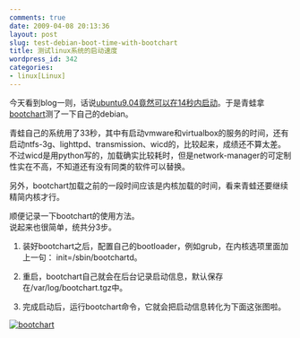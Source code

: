 ```yaml
---
comments: true
date: 2009-04-08 20:13:36
layout: post
slug: test-debian-boot-time-with-bootchart
title: 测试linux系统的启动速度
wordpress_id: 342
categories:
- linux[Linux]
---
```


今天看到blog一则，话说[ubuntu9.04竟然可以在14秒内启动](http://linuxdesktop.cn/2009/04/08/ubuntu-904-fast-boot.html)。于是青蛙拿[bootchart](http://www.bootchart.org)测了一下自己的debian。

 

青蛙自己的系统用了33秒，其中有启动vmware和virtualbox的服务的时间，还有启动ntfs-3g、lighttpd、transmission、wicd的，比较起来，成绩还不算太差。      
不过wicd是用python写的，加载确实比较耗时，但是network-manager的可定制性实在不高，不知道还有没有同类的软件可以替换。

 

另外，bootchart加载之前的一段时间应该是内核加载的时间，看来青蛙还要继续精简内核才行。

 

顺便记录一下bootchart的使用方法。      
说起来也很简单，统共分3步。

 

  
  1. 装好bootchart之后，配置自己的bootloader，例如grub，在内核选项里面加上一句： init=/sbin/bootchartd。 
   
  2. 重启，bootchart自己就会在后台记录启动信息，默认保存在/var/log/bootchart.tgz中。 
   
  3. 完成启动后，运行bootchart命令，它就会把启动信息转化为下面这张图啦。 
 

 

[![bootchart](http://gfrog.net/wp-content/uploads/2009/04/bootchart-thumb.png)](http://gfrog.net/wp-content/uploads/2009/04/bootchart.png)
